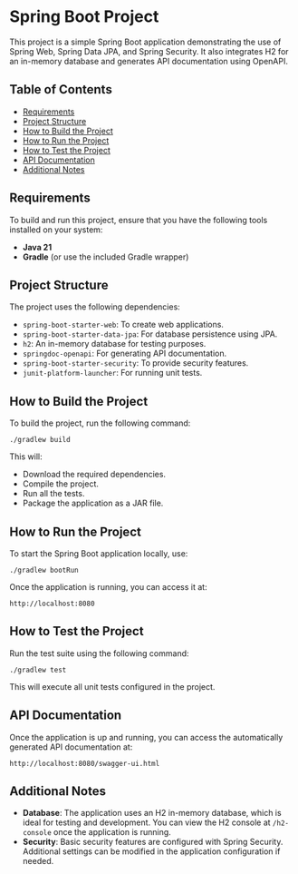 Spring Boot Project
===================

This project is a simple Spring Boot application demonstrating the use of Spring Web, Spring Data JPA, and Spring Security. It also integrates H2 for an in-memory database and generates API documentation using OpenAPI.

Table of Contents
-----------------

-   [Requirements](#requirements)
-   [Project Structure](#project-structure)
-   [How to Build the Project](#how-to-build-the-project)
-   [How to Run the Project](#how-to-run-the-project)
-   [How to Test the Project](#how-to-test-the-project)
-   [API Documentation](#api-documentation)
-   [Additional Notes](#additional-notes)

Requirements
------------

To build and run this project, ensure that you have the following tools installed on your system:

-   **Java 21**
-   **Gradle** (or use the included Gradle wrapper)

Project Structure
-----------------

The project uses the following dependencies:

-   `spring-boot-starter-web`: To create web applications.
-   `spring-boot-starter-data-jpa`: For database persistence using JPA.
-   `h2`: An in-memory database for testing purposes.
-   `springdoc-openapi`: For generating API documentation.
-   `spring-boot-starter-security`: To provide security features.
-   `junit-platform-launcher`: For running unit tests.

How to Build the Project
------------------------

To build the project, run the following command:

`./gradlew build`

This will:

-   Download the required dependencies.
-   Compile the project.
-   Run all the tests.
-   Package the application as a JAR file.

How to Run the Project
----------------------

To start the Spring Boot application locally, use:

`./gradlew bootRun`

Once the application is running, you can access it at:

`http://localhost:8080`

How to Test the Project
-----------------------

Run the test suite using the following command:

`./gradlew test`

This will execute all unit tests configured in the project.

API Documentation
-----------------

Once the application is up and running, you can access the automatically generated API documentation at:

`http://localhost:8080/swagger-ui.html`

Additional Notes
----------------

-   **Database**: The application uses an H2 in-memory database, which is ideal for testing and development. You can view the H2 console at `/h2-console` once the application is running.
-   **Security**: Basic security features are configured with Spring Security. Additional settings can be modified in the application configuration if needed.


